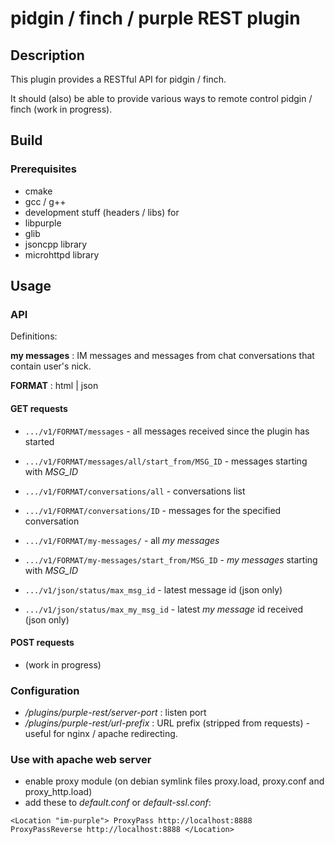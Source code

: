 # pidgin / finch / purple REST plugin

## Description

This plugin provides a RESTful API for pidgin / finch.

It should (also) be able to provide various ways to remote control pidgin / finch (work in
progress).

## Build

### Prerequisites

* cmake
* gcc / g++
* development stuff (headers / libs) for
 * libpurple
 * glib
 * jsoncpp library
 * microhttpd library

## Usage

### API

Definitions:

**my messages** : IM messages and messages from chat conversations that contain user's
nick.

**FORMAT** : html | json

#### GET requests

* `.../v1/FORMAT/messages` - all messages received since the plugin has started
* `.../v1/FORMAT/messages/all/start_from/MSG_ID` - messages starting with *MSG_ID*

* `.../v1/FORMAT/conversations/all` - conversations list
* `.../v1/FORMAT/conversations/ID` - messages for the specified conversation

* `.../v1/FORMAT/my-messages/` - all *my messages*
* `.../v1/FORMAT/my-messages/start_from/MSG_ID` - *my messages* starting with *MSG_ID*

* `.../v1/json/status/max_msg_id` - latest message id (json only)
* `.../v1/json/status/max_my_msg_id` - latest *my message* id received (json only)

#### POST requests

* (work in progress)

### Configuration

* _/plugins/purple-rest/server-port_ : listen port
* _/plugins/purple-rest/url-prefix_ : URL prefix (stripped from requests) - useful for
nginx / apache redirecting.

### Use with apache web server

* enable proxy module (on debian symlink files proxy.load, proxy.conf and proxy_http.load)
* add these to *default.conf* or *default-ssl.conf*:

`
<Location "im-purple">
    ProxyPass http://localhost:8888
    ProxyPassReverse http://localhost:8888
</Location>
`

